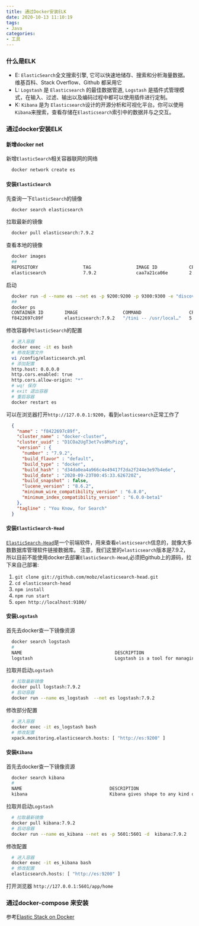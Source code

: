 ```yaml
---
title: 通过Docker安装ELK
date: 2020-10-13 11:10:19
tags:
- Java
categories:
- 工具
---
```


### 什么是ELK
- E: `ElasticSearch`全文搜索引擎, 它可以快速地储存、搜索和分析海量数据。维基百科、Stack Overflow、Github 都采用它
- L: `Logstash` 是 `Elasticsearch` 的最佳数据管道, `Logstash` 是插件式管理模式，在输入、过滤、输出以及编码过程中都可以使用插件进行定制。
- K: `Kibana` 是为 `Elasticsearch`设计的开源分析和可视化平台。你可以使用`Kibana`来搜索，查看存储在`Elasticsearch`索引中的数据并与之交互。

<!-- more -->

### 通过docker安装ELK

#### 新增docker net
新增`ElasticSearch`相关容器联网的网络
```bash
  docker network create es
```

#### 安装`ElasticSearch`

先查询一下`ElasticSearch`的镜像
```bash
  docker search elasticsearch
```

拉取最新的镜像
```bash
  docker pull elasticsearch:7.9.2
```
查看本地的镜像
```bash
  docker images
  ##
  REPOSITORY                 TAG                 IMAGE ID            CREATED             SIZE
  elasticsearch              7.9.2               caa7a21ca06e        2 weeks ago         763MB
```
启动
```bash
  docker run -d --name es --net es -p 9200:9200 -p 9300:9300 -e "discovery.type=single-node" elasticsearch:7.9.2
  ##
  docker ps
  CONTAINER ID        IMAGE                 COMMAND                  CREATED             STATUS              PORTS                                            NAMES
  f8422697c89f        elasticsearch:7.9.2   "/tini -- /usr/local…"   5 minutes ago       Up 11 seconds       0.0.0.0:9200->9200/tcp, 0.0.0.0:9300->9300/tcp   es
```
修改容器中`ElasticSearch`的配置
```bash
  # 进入容器
  docker exec -it es bash
  # 修改配置文件
  vi /config/elasticsearch.yml
  # 添加配置
  http.host: 0.0.0.0
  http.cors.enabled: true
  http.cors.allow-origin: "*"
  # wq! 保存
  # exit 退出容器
  # 重启容器
  docker restart es
```
可以在浏览器打开`http://127.0.0.1:9200`，看到`elasticsearch`正常工作了
```json
  {
    "name" : "f8422697c89f",
    "cluster_name" : "docker-cluster",
    "cluster_uuid" : "D1COa2UgT3et7vs8MsPizg",
    "version" : {
      "number" : "7.9.2",
      "build_flavor" : "default",
      "build_type" : "docker",
      "build_hash" : "d34da0ea4a966c4e49417f2da2f244e3e97b4e6e",
      "build_date" : "2020-09-23T00:45:33.626720Z",
      "build_snapshot" : false,
      "lucene_version" : "8.6.2",
      "minimum_wire_compatibility_version" : "6.8.0",
      "minimum_index_compatibility_version" : "6.0.0-beta1"
    },
    "tagline" : "You Know, for Search"
  }
```

#### 安装`ElasticSearch-Head`

[`ElasticSearch-Head`](https://github.com/mobz/elasticsearch-head#running-with-built-in-server)是一个前端软件，用来查看`elasticsearch`信息的，就像大多数数据库管理软件链接数据库。
注意，我们这里的`elasticsearch`版本是7.9.2，所以目前不能使用docker去部署`ElasticSearch-Head`,必须把github上的源码，拉下来自己部署:
1. `git clone git://github.com/mobz/elasticsearch-head.git`
2. `cd elasticsearch-head`
3. `npm install`
4. `npm run start`
5. `open http://localhost:9100/`

#### 安装`Logstash`

首先去docker查一下镜像资源
```bash
  docker search logstash
  #
  NAME                                   DESCRIPTION                                     STARS               OFFICIAL            AUTOMATED
  logstash                               Logstash is a tool for managing events and l…   1728                [OK]        
```
拉取并启动`Logstash`
```bash
  # 拉取最新镜像
  docker pull logstash:7.9.2
  # 启动容器
  docker run --name es_logstash  --net es logstash:7.9.2
```
修改部分配置
```bash
  # 进入容器
  docker exec -it es_logstash bash
  # 修改配置
  xpack.monitoring.elasticsearch.hosts: [ "http://es:9200" ]
```

#### 安装`Kibana`
首先去docker查一下镜像资源
```bash
  docker search kibana
  #
  NAME                                 DESCRIPTION                                     STARS               OFFICIAL            AUTOMATED
  kibana                               Kibana gives shape to any kind of data — str…   1961                [OK]        
```
拉取并启动`Logstash`
```bash
  # 拉取最新镜像
  docker pull kibana:7.9.2
  # 启动容器
  docker run --name es_kibana --net es -p 5601:5601 -d  kibana:7.9.2
```
修改配置
```bash
  # 进入容器
  docker exec -it es_kibana bash
  # 修改配置
  elasticsearch.hosts: [ "http://es:9200" ]
```
打开浏览器 `http://127.0.0.1:5601/app/home`

### 通过docker-compose 来安装

参考[Elastic Stack on Docker](https://github.com/xeraa/elastic-docker/tree/master/full_stack)